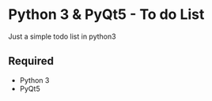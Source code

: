 # Python 3 & PyQt5 - To do List
Just a simple todo list in python3
## Required
 - Python 3
 - PyQt5
